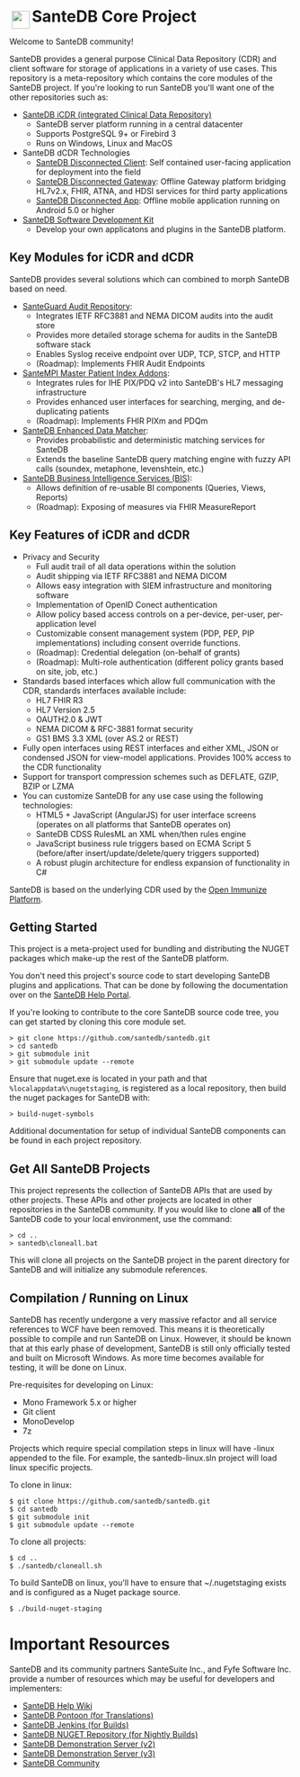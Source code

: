# <img src="http://santesuite.org/assets/img/logo.png" height="32px" style="float:left; padding:4px; margin-top:3px" /> SanteDB Core Project

Welcome to SanteDB community! 

SanteDB provides a general purpose Clinical Data Repository (CDR) and client software for storage of applications in a variety of 
use cases. This repository is a meta-repository which contains the core modules of the SanteDB project. If you're looking to run 
SanteDB you'll want one of the other repositories such as:

* [SanteDB iCDR (integrated Clinical Data Repository)](https://github.com/santedb/santedb-server)
    * SanteDB server platform running in a central datacenter
    * Supports PostgreSQL 9+ or Firebird 3
    * Runs on Windows, Linux and MacOS
* SanteDB dCDR Technologies
    * [SanteDB Disconnected Client](https://github.com/santedb/santedb-dcc): Self contained user-facing application for deployment into the field
    * [SanteDB Disconnected Gateway](https://github.com/santedb/santedb-dcg): Offline Gateway platform bridging HL7v2.x, FHIR, ATNA, and HDSI services for third party applications
    * [SanteDB Disconnected App](https://github.com/santedb/santedb-dc-android): Offline mobile application running on Android 5.0 or higher
* [SanteDB Software Development Kit](https://github.com/santedb/santedb-sdk) 
    * Develop your own applicatons and plugins in the SanteDB platform.

## Key Modules for iCDR and dCDR

SanteDB provides several solutions which can combined to morph SanteDB based on need.

* [SanteGuard Audit Repository](https://github.com/santedb/santeguard): 
  * Integrates IETF RFC3881 and NEMA DICOM audits into the audit store
  * Provides more detailed storage schema for audits in the SanteDB software stack
  * Enables Syslog receive endpoint over UDP, TCP, STCP, and HTTP
  * (Roadmap): Implements FHIR Audit Endpoints
* [SanteMPI Master Patient Index Addons](https://github.com/santedb/santempi):
  * Integrates rules for IHE PIX/PDQ v2 into SanteDB's HL7 messaging infrastructure
  * Provides enhanced user interfaces for searching, merging, and de-duplicating patients
  * (Roadmap): Implements FHIR PIXm and PDQm 
 * [SanteDB Enhanced Data Matcher](https://github.com/santedb/santedb-match):
   * Provides probabilistic and deterministic matching services for SanteDB
   * Extends the baseline SanteDB query matching engine with fuzzy API calls (soundex, metaphone, levenshtein, etc.)
 * [SanteDB Business Intelligence Services (BIS)](https://github.com/santedb/santedb-bis):
   * Allows definition of re-usable BI components (Queries, Views, Reports)
   * (Roadmap): Exposing of measures via FHIR MeasureReport

## Key Features of iCDR and dCDR

* Privacy and Security
  * Full audit trail of all data operations within the solution
  * Audit shipping via IETF RFC3881 and NEMA DICOM
  * Allows easy integration with SIEM infrastructure and monitoring software
  * Implementation of OpenID Conect authentication
  * Allow policy based access controls on a per-device, per-user, per-application level
  * Customizable consent management system (PDP, PEP, PIP implementations) including consent override functions.
  * (Roadmap): Credential delegation (on-behalf of grants)
  * (Roadmap): Multi-role authentication (different policy grants based on site, job, etc.)
* Standards based interfaces which allow full communication with the CDR, standards interfaces available include:
  * HL7 FHIR R3
  * HL7 Version 2.5
  * OAUTH2.0 & JWT
  * NEMA DICOM & RFC-3881 format security
  * GS1 BMS 3.3 XML (over AS.2 or REST)
* Fully open interfaces using REST interfaces and either XML, JSON or condensed JSON for view-model applications. Provides 100% access to the CDR functionality
* Support for transport compression schemes such as DEFLATE, GZIP, BZIP or LZMA
* You can customize SanteDB for any use case using the following technologies:
  * HTML5 + JavaScript (AngularJS) for user interface screens (operates on all platforms that SanteDB operates on)
  * SanteDB CDSS RulesML an XML when/then rules engine
  * JavaScript business rule triggers based on ECMA Script 5 (before/after insert/update/delete/query triggers supported)
  * A robust plugin architecture for endless expansion of functionality in C#

SanteDB is based on the underlying CDR used by the [Open Immunize Platform](http://openiz.org).

## Getting Started

This project is a meta-project used for bundling and distributing the NUGET packages which make-up the rest of the SanteDB platform.

You don't need this project's source code to start developing SanteDB plugins and applications. That can be done by following the documentation
over on the [SanteDB Help Portal](https://help.santesuite.org/ops/santedb/santedb).

If you're looking to contribute to the core SanteDB source code tree, you can get started by cloning this core module set.

```
> git clone https://github.com/santedb/santedb.git
> cd santedb
> git submodule init
> git submodule update --remote
```

Ensure that nuget.exe is located in your path and that ```%localappdata%\nugetstaging```, is registered as a local repository, 
then build the nuget packages for SanteDB with:

```
> build-nuget-symbols
```

Additional documentation for setup of individual SanteDB components can be found in each project repository.

## Get All SanteDB Projects

This project represents the collection of SanteDB APIs that are used by other projects. These APIs and other projects are located in other repositories in the SanteDB community.
If you would like to clone **all** of the SanteDB code to your local environment, use the command:

```
> cd ..
> santedb\cloneall.bat
```

This will clone all projects on the SanteDB project in the parent directory for SanteDB and will initialize any submodule references. 

## Compilation / Running on Linux

SanteDB has recently undergone a very massive refactor and all service references to WCF have been removed. This means it is theoretically 
possible to compile and run SanteDB on Linux. However, it should be known that at this early phase of development, SanteDB
is still only officially tested and built on Microsoft Windows. As more time becomes available for testing, it will be done 
on Linux.

Pre-requisites for developing on Linux:
* Mono Framework 5.x or higher
* Git client
* MonoDevelop 
* 7z

Projects which require special compilation steps in linux will have -linux appended to the file. For example, the 
santedb-linux.sln project will load linux specific projects.

To clone in linux:

```
$ git clone https://github.com/santedb/santedb.git
$ cd santedb
$ git submodule init
$ git submodule update --remote
```

To clone all projects:

```
$ cd ..
$ ./santedb/cloneall.sh
```

To build SanteDB on linux, you'll have to ensure that ~/.nugetstaging exists and is configured as a Nuget package source.

```
$ ./build-nuget-staging
```

# Important Resources

SanteDB and its community partners SanteSuite Inc., and Fyfe Software Inc. provide a number of resources which may be useful for developers and implementers:

* [SanteDB Help Wiki](https://help.santesuite.net)
* [SanteDB Pontoon (for Translations)](https://pontoon.santesuite.net)
* [SanteDB Jenkins (for Builds)](https://jenkins.fyfesoftware.ca)
* [SanteDB NUGET Repository (for Nightly Builds)](https://baget.santesuite.net)
* [SanteDB Demonstration Server (v2)](https://demompi.santesuite.net)
* [SanteDB Demonstration Server (v3)](https://ncc-1701.santesuite.net)
* [SanteDB Community](http://santesuite.org)
